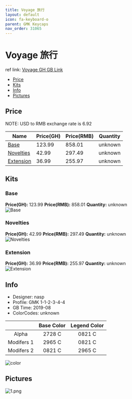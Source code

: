 ```yaml
---
title: Voyage 旅行
layout: default
icon: fa-keyboard-o
parent: GMK Keycaps
nav_order: 31065
---
```


# Voyage 旅行

ref link: [Voyage GH GB Link](https://geekhack.org/index.php?topic=101808.0)

* [Price](#price)
* [Kits](#kits)
* [Info](#info)
* [Pictures](#pictures)


## Price  
NOTE: USD to RMB exchange rate is 6.92

| Name          | Price(GH)    |  Price(RMB) | Quantity |
| ------------- | ------------ |  ---------- | -------- |
|[Base](#base)|123.99|858.01|unknown|
|[Novelties](#novelties)|42.99|297.49|unknown|
|[Extension](#extension)|36.99|255.97|unknown|


## Kits
### Base
**Price(GH):** 123.99    **Price(RMB):** 858.01    **Quantity:** unknown  
<img src="{{ 'assets/images/gmk-keycaps/voyage/kits_pics/base.png' | relative_url }}" alt="Base" class="image featured">

### Novelties
**Price(GH):** 42.99    **Price(RMB):** 297.49    **Quantity:** unknown  
<img src="{{ 'assets/images/gmk-keycaps/voyage/kits_pics/novelties.png' | relative_url }}" alt="Novelties" class="image featured">

### Extension
**Price(GH):** 36.99    **Price(RMB):** 255.97    **Quantity:** unknown  
<img src="{{ 'assets/images/gmk-keycaps/voyage/kits_pics/extension.png' | relative_url }}" alt="Extension" class="image featured">


## Info
* Designer: nasp
* Profile: GMK 1-1-2-3-4-4
* GB Time: 2019-08
* ColorCodes: unknown 

| |Base Color     | Legend Color
| :-------------: | :-------------: | :------------:
|Alpha|2728 C|0821 C
|Modifers 1|2965 C|0821 C
|Modifers 2|0821 C|2965 C

<img src="{{ 'assets/images/gmk-keycaps/voyage/colors.jpg' | relative_url }}" alt="color" class="image featured">


## Pictures
<img src="{{ 'assets/images/gmk-keycaps/voyage/rendering_pics/1.png' | relative_url }}" alt="1.png" class="image featured">
